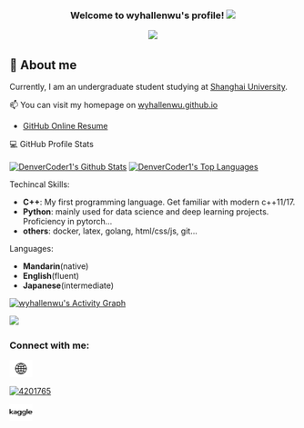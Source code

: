 <!-- [![Typing SVG](https://readme-typing-svg.herokuapp.com?color=%2336BCF7&lines=Hi%2C+I+am+Yuheng+Wu)](https://git.io/typing-svg) -->
<!-- https://readme-typing-svg.herokuapp.com/demo/ -->

<h3 align="center">
  Welcome to wyhallenwu's profile!
  <img src="https://media.giphy.com/media/hvRJCLFzcasrR4ia7z/giphy.gif" width="28">
</h3>

<!-- Typing SVG by DenverCoder1 - https://github.com/DenverCoder1/readme-typing-svg -->
<p align="center">
  <a href="https://github.com/DenverCoder1/readme-typing-svg"><img src="https://readme-typing-svg.herokuapp.com/?lines=Hi,%20I'm%20wyhallenwu%20&font=Fira%20Code&center=true&width=440&height=45&color=f75c7e&vCenter=true&size=22"></a>
</p>

## 📘 About me

Currently, I am an undergraduate student studying at [Shanghai University](https://www.shu.edu.cn/). 

📫 You can visit my homepage on [wyhallenwu.github.io](https://wyhallenwu.github.io/)

- [GitHub Online Resume](https://github.com/wyhallenwu)
<!-- - [GitHub Public Gists](https://gist.github.com/pourmand1376) -->

<!-- ![Anurag's GitHub stats](https://github-readme-stats.vercel.app/api?username=wyhallenwu&show_icons=true&theme=default&bg_color=00000000) -->


  <summary>💻 GitHub Profile Stats</summary>
  <br/>
    <a href="https://github.com/anuraghazra/github-readme-stats"><img alt="DenverCoder1's Github Stats" src="https://denvercoder1-github-readme-stats.vercel.app/api/?username=wyhallenwu&show_icons=true&count_private=true&theme=react&hide_border=true&bg_color=1F222E&title_color=F85D7F&icon_color=F8D866" height="192px"/></a>
  <a href="https://github.com/anuraghazra/github-readme-stats"><img alt="DenverCoder1's Top Languages" src="https://github-readme-stats.vercel.app/api/top-langs/?username=wyhallenwu&langs_count=8&layout=compact&theme=react&hide_border=true&bg_color=1F222E&title_color=F85D7F&icon_color=F8D866&hide=Jupyter%20Notebook" height="192px"/></a>
  <br/>
<!--   <b>Note:</b> Top languages is only a metric of the languages my public code consists of and doesn't reflect experience or skill level. -->


Techincal Skills:

- **C++**: My first programming language. Get familiar with modern c++11/17.
- **Python**: mainly used for data science and deep learning projects. Proficiency in pytorch...
- **others**: docker, latex, golang, html/css/js, git...

Languages:
- **Mandarin**(native)
- **English**(fluent)
- **Japanese**(intermediate)

<!-- https://github.com/ashutosh00710/github-readme-activity-graph -->
<a href="https://github.com/ashutosh00710/github-readme-activity-graph"><img alt="wyhallenwu's Activity Graph" src="https://denvercoder1-activity-graph.herokuapp.com/graph/?username=wyhallenwu&bg_color=1F222E&color=F8D866&line=F85D7F&point=FFFFFF&hide_border=true" /></a>

![](https://visitor-badge.glitch.me/badge?page_id=wyhallenwu.wyhallenwu)

<h3 align="left">Connect with me:</h3>
<p align="left">
 
  <a href="https://wyhallenwu.github.io/" target="blank"><img align="center" src="https://raw.githubusercontent.com/pourmand1376/pourmand1376/main/icons/web.svg" alt="amirpourmand76" height="30" width="40" /></a>
<!-- <a href="https://twitter.com/amirpourmand76" target="blank"><img align="center" src="https://raw.githubusercontent.com/rahuldkjain/github-profile-readme-generator/master/src/images/icons/Social/twitter.svg" alt="amirpourmand76" height="30" width="40" /></a> -->
<!-- <a href="https://linkedin.com/in/amir-pourmand" target="blank"><img align="center" src="https://raw.githubusercontent.com/rahuldkjain/github-profile-readme-generator/master/src/images/icons/Social/linked-in-alt.svg" alt="amir-pourmand" height="30" width="40" /></a> -->
<a href="https://stackoverflow.com/users/14199653" target="blank"><img align="center" src="https://raw.githubusercontent.com/rahuldkjain/github-profile-readme-generator/master/src/images/icons/Social/stack-overflow.svg" alt="4201765" height="30" width="40" /></a>
<!-- <a href="https://instagram.com/pourmand.amir" target="blank"><img align="center" src="https://raw.githubusercontent.com/rahuldkjain/github-profile-readme-generator/master/src/images/icons/Social/instagram.svg" alt="pourmand.amir" height="30" width="40" /></a> -->
<a href="https://www.kaggle.com/allenwyh" target="blank"><img align="center" src="https://raw.githubusercontent.com/pourmand1376/pourmand1376/main/icons/kaggle.svg" alt="amirpourmand" height="30" width="40" /></a>

  
</p>




